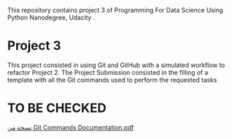 This repository contains project 3 of Programming For Data Science Using Python Nanodegree, Udacity .



# Project 3 
This project consisted in using Git and GitHub with a simulated workflow to refactor Project 2.
The Project Submission consisted in the filling of a template with all the Git commands used to perform the requested tasks

# TO BE CHECKED
[نسخة من Git Commands Documentation.pdf](https://github.com/Maha1997April/Udacity-programming-for-Data-Science-using-Python-Nanodegree/files/7079315/Git.Commands.Documentation.pdf)
